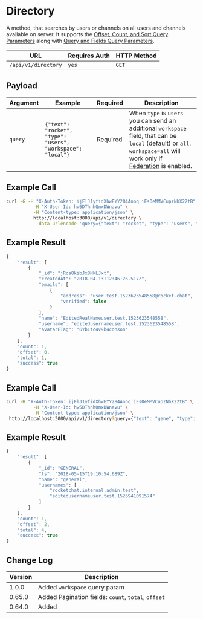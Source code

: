 # Directory

A method, that searches by users or channels on all users and channels available on server. It supports the [Offset, Count, and Sort Query Parameters](broken-reference) along with [Query and Fields Query Parameters](broken-reference).

| URL                 | Requires Auth | HTTP Method |
| ------------------- | ------------- | ----------- |
| `/api/v1/directory` | `yes`         | `GET`       |

## Payload

| Argument | Example                                                     | Required | Description                                                                                                                                                                                |
| -------- | ----------------------------------------------------------- | -------- | ------------------------------------------------------------------------------------------------------------------------------------------------------------------------------------------ |
| `query`  | `{"text": "rocket", "type": "users", "workspace": "local"}` | Required | When `type` is `users` you can send an additional `workspace` field, that can be `local` (default) or `all`. `workspace=all` will work only if [Federation](broken-reference/) is enabled. |

## Example Call

```bash
curl -G -H "X-Auth-Token: ijFlJ1yfidXhwEYY284Anoq_iEsOeMMVCupzNhX22tB" \
          -H "X-User-Id: hw5DThnhQmxDWnavu" \
          -H "Content-type: application/json" \
          http://localhost:3000/api/v1/directory \
          --data-urlencode 'query={"text": "rocket", "type": "users", "workspace": "local"}'
```

## Example Result

```javascript
{
    "result": [
        {
            "_id": "jRca8kibJx8NkLJxt",
            "createdAt": "2018-04-13T12:46:26.517Z",
            "emails": [
                {
                    "address": "user.test.1523623548558@rocket.chat",
                    "verified": false
                }
            ],
            "name": "EditedRealNameuser.test.1523623548558",
            "username": "editedusernameuser.test.1523623548558",
            "avatarETag": "6YbLtc4v9b4conXon"
        }
    ],
    "count": 1,
    "offset": 0,
    "total": 1,
    "success": true
}
```

## Example Call

```bash
curl -H "X-Auth-Token: ijFlJ1yfidXhwEYY284Anoq_iEsOeMMVCupzNhX22tB" \
          -H "X-User-Id: hw5DThnhQmxDWnavu" \
          -H "Content-type: application/json" \
 http://localhost:3000/api/v1/directory?query={"text": "gene", "type": "channels"}&count=1&offset=2
```

## Example Result

```javascript
{
    "result": [
        {
            "_id": "GENERAL",
            "ts": "2018-05-15T19:10:54.689Z",
            "name": "general",
            "usernames": [
                "rocketchat.internal.admin.test",
                "editedusernameuser.test.1526941091574"
            ]
        }
    ],
    "count": 1,
    "offset": 2,
    "total": 4,
    "success": true
}
```

## Change Log

| Version | Description                                         |
| ------- | --------------------------------------------------- |
| 1.0.0   | Added `workspace` query param                       |
| 0.65.0  | Added Pagination fields: `count`, `total`, `offset` |
| 0.64.0  | Added                                               |

